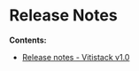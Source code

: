 # Release Notes

**Contents:**

- [Release notes - Vitistack v1.0](https://docs.vitistack.io/release_notes/v1.0.x/v1_0_x/)